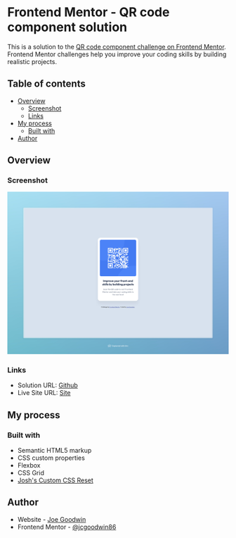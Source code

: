 # Frontend Mentor - QR code component solution

This is a solution to the [QR code component challenge on Frontend Mentor](https://www.frontendmentor.io/challenges/qr-code-component-iux_sIO_H). Frontend Mentor challenges help you improve your coding skills by building realistic projects.

## Table of contents

- [Overview](#overview)
  - [Screenshot](#screenshot)
  - [Links](#links)
- [My process](#my-process)
  - [Built with](#built-with)
- [Author](#author)

## Overview

### Screenshot

![](./screenshot.jpeg)

### Links

- Solution URL: [Github](https://github.com/jcgoodwin86/frontend-mentor-qr-code)
- Live Site URL: [Site](https://euphonious-trifle-4a7f93.netlify.app/)

## My process

### Built with

- Semantic HTML5 markup
- CSS custom properties
- Flexbox
- CSS Grid
- [Josh's Custom CSS Reset](https://www.joshwcomeau.com/css/custom-css-reset/)

## Author

- Website - [Joe Goodwin](https://www.jcgoodwin.com)
- Frontend Mentor - [@jcgoodwin86](https://www.frontendmentor.io/profile/jcgoodwin86)
